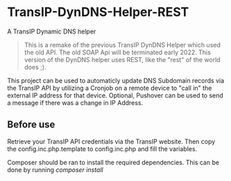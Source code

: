 # TransIP-DynDNS-Helper-REST
A TransIP Dynamic DNS helper

> This is a remake of the previous TransIP DynDNS Helper which used the old API. The old SOAP Api will be terminated early 2022. This version of the DynDNS helper uses REST, like the "rest" of the world does ;).

This project can be used to automaticly update DNS Subdomain records via the TransIP API by utilizing a Cronjob on a remote device to "call in" the external IP address for that device.
Optional, Pushover can be used to send a message if there was a change in IP Address.

## Before use ##
Retrieve your TransIP API credentials via the TransIP website. Then copy the config.inc.php.template to config.inc.php and fill the variables.

Composer should be ran to install the required dependencies. This can be done by running <em>composer install</em>
